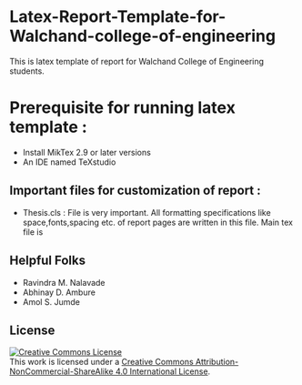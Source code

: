 # Latex-Report-Template-for-Walchand-college-of-engineering
This is latex template of report for Walchand College of Engineering students.

Prerequisite for running latex template :
========================================
* Install MikTex 2.9 or later versions
* An IDE named TeXstudio

## Important files for customization of report :
* Thesis.cls :  File is very important. All formatting specifications like space,fonts,spacing etc. of report pages are written in this file. Main tex file is 

## Helpful Folks
* Ravindra M. Nalavade
* Abhinay D. Ambure
* Amol S. Jumde





## License
<a rel="license" href="http://creativecommons.org/licenses/by-nc-sa/4.0/"><img alt="Creative Commons License" style="border-width:0" src="https://i.creativecommons.org/l/by-nc-sa/4.0/88x31.png" /></a><br />This work is licensed under a <a rel="license" href="http://creativecommons.org/licenses/by-nc-sa/4.0/">Creative Commons Attribution-NonCommercial-ShareAlike 4.0 International License</a>.

